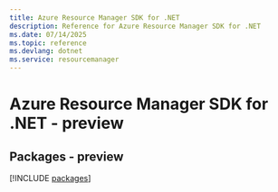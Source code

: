 ```yaml
---
title: Azure Resource Manager SDK for .NET
description: Reference for Azure Resource Manager SDK for .NET
ms.date: 07/14/2025
ms.topic: reference
ms.devlang: dotnet
ms.service: resourcemanager
---
```

# Azure Resource Manager SDK for .NET - preview
## Packages - preview
[!INCLUDE [packages](resource-manager-index.md)]